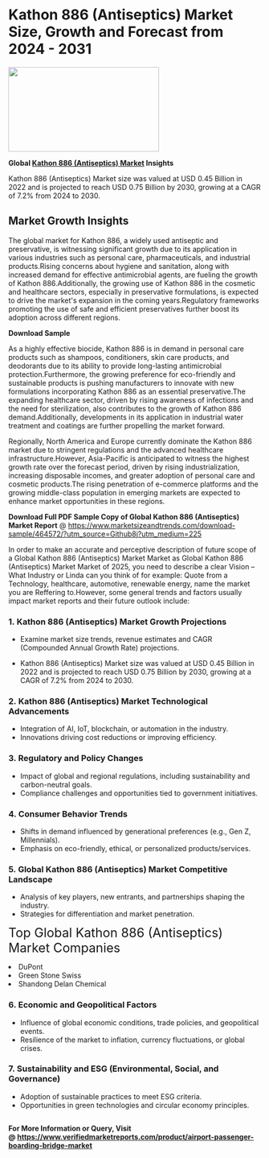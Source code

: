 <H1>Kathon 886 (Antiseptics) Market Size, Growth and Forecast from 2024 - 2031</H1><img class="aligncenter size-medium wp-image-584254" src="https://thirdeyenews.in/wp-content/uploads/2024/09/Global-Market-Research-300x168.jpeg" alt="" width="300" height="168" /><p><strong>Global&nbsp;<a href="https://www.marketsizeandtrends.com/download-sample/464572/?utm_source=Github8j?utm_medium=225">Kathon 886 (Antiseptics) Market</a> Insights</strong></p><p>Kathon 886 (Antiseptics) Market size was valued at USD 0.45 Billion in 2022 and is projected to reach USD 0.75 Billion by 2030, growing at a CAGR of 7.2% from 2024 to 2030.</p><p><h2>Market Growth Insights</h2> <p>The global market for Kathon 886, a widely used antiseptic and preservative, is witnessing significant growth due to its application in various industries such as personal care, pharmaceuticals, and industrial products.Rising concerns about hygiene and sanitation, along with increased demand for effective antimicrobial agents, are fueling the growth of Kathon 886.Additionally, the growing use of Kathon 886 in the cosmetic and healthcare sectors, especially in preservative formulations, is expected to drive the market's expansion in the coming years.Regulatory frameworks promoting the use of safe and efficient preservatives further boost its adoption across different regions.</p> <p><strong>Download Sample</strong></p> <p>As a highly effective biocide, Kathon 886 is in demand in personal care products such as shampoos, conditioners, skin care products, and deodorants due to its ability to provide long-lasting antimicrobial protection.Furthermore, the growing preference for eco-friendly and sustainable products is pushing manufacturers to innovate with new formulations incorporating Kathon 886 as an essential preservative.The expanding healthcare sector, driven by rising awareness of infections and the need for sterilization, also contributes to the growth of Kathon 886 demand.Additionally, developments in its application in industrial water treatment and coatings are further propelling the market forward.</p> <p>Regionally, North America and Europe currently dominate the Kathon 886 market due to stringent regulations and the advanced healthcare infrastructure.However, Asia-Pacific is anticipated to witness the highest growth rate over the forecast period, driven by rising industrialization, increasing disposable incomes, and greater adoption of personal care and cosmetic products.The rising penetration of e-commerce platforms and the growing middle-class population in emerging markets are expected to enhance market opportunities in these regions.</p> <p><span class=""><strong>Download Full PDF Sample Copy of Global Kathon 886 (Antiseptics) Market Report</strong> @ <a href="https://www.marketsizeandtrends.com/download-sample/464572/?utm_source=Github8j?utm_medium=225" target="_blank">https://www.marketsizeandtrends.com/download-sample/464572/?utm_source=Github8j?utm_medium=225</a></span></p><p>In order to make an accurate and perceptive description of future scope of a Global&nbsp;Kathon 886 (Antiseptics) Market Market as Global&nbsp;Kathon 886 (Antiseptics) Market Market of 2025, you need to describe a clear Vision &ndash; What Industry or Linda can you think of for example: Quote from a Technology, healthcare, automotive, renewable energy, name the market you are Reffering to.However, some general trends and factors usually impact market reports and their future outlook include:</p><h3>1.&nbsp;<strong>Kathon 886 (Antiseptics) Market Growth Projections</strong></h3><ul><li>Examine market size trends, revenue estimates and CAGR (Compounded Annual Growth Rate) projections.</li><li><p>Kathon 886 (Antiseptics) Market size was valued at USD 0.45 Billion in 2022 and is projected to reach USD 0.75 Billion by 2030, growing at a CAGR of 7.2% from 2024 to 2030.</p></li></ul><h3>2.&nbsp;<strong>Kathon 886 (Antiseptics) Market Technological Advancements</strong></h3><ul><li>Integration of AI, IoT, blockchain, or automation in the industry.</li><li>Innovations driving cost reductions or improving efficiency.</li></ul><h3>3.&nbsp;<strong>Regulatory and Policy Changes</strong></h3><ul><li>Impact of global and regional regulations, including sustainability and carbon-neutral goals.</li><li>Compliance challenges and opportunities tied to government initiatives.</li></ul><h3>4.&nbsp;<strong>Consumer Behavior Trends</strong></h3><ul><li>Shifts in demand influenced by generational preferences (e.g., Gen Z, Millennials).</li><li>Emphasis on eco-friendly, ethical, or personalized products/services.</li></ul><h3>5.&nbsp;<strong>Global Kathon 886 (Antiseptics) Market Competitive Landscape</strong></h3><ul><li>Analysis of key players, new entrants, and partnerships shaping the industry.</li><li>Strategies for differentiation and market penetration.</li></ul><p data-pm-slice="1 1 []"><span style="color: inherit; font-family: inherit; font-size: 25px;">Top Global Kathon 886 (Antiseptics) Market Companies</span></p><div class="" data-test-id=""><p><li>DuPont</li><li> Green Stone Swiss</li><li> Shandong Delan Chemical</li></p></div><h3>6.&nbsp;<strong>Economic and Geopolitical Factors</strong></h3><ul><li>Influence of global economic conditions, trade policies, and geopolitical events.</li><li>Resilience of the market to inflation, currency fluctuations, or global crises.</li></ul><h3>7.&nbsp;<strong>Sustainability and ESG (Environmental, Social, and Governance)</strong></h3><ul><li>Adoption of sustainable practices to meet ESG criteria.</li><li>Opportunities in green technologies and circular economy principles.</li></ul><h2><strong style="font-size: 14px;">For More Information or Query, Visit @&nbsp;</strong><a style="background-color: #ffffff; font-size: 14px;" href="https://www.marketsizeandtrends.com/report/kathon-886-antiseptics-market/" target="_blank">https://www.verifiedmarketreports.com/product/airport-passenger-boarding-bridge-market</a></h2>